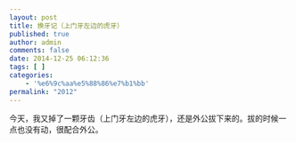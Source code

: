 ```yaml
---
layout: post
title: 换牙记（上门牙左边的虎牙）
published: true
author: admin
comments: false
date: 2014-12-25 06:12:36
tags: [ ]
categories:
    - '%e6%9c%aa%e5%88%86%e7%b1%bb'
permalink: "2012"
---
```

今天，我又掉了一颗牙齿（上门牙左边的虎牙），还是外公拔下来的。拔的时候一点也没有动，很配合外公。

[][1]

 [1]: http://xujianian.com/jx/wp-content/uploads/2014/12/607082_201107262130430980.jpg